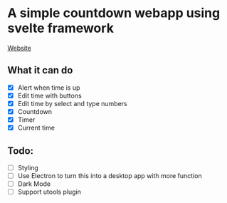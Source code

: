 # A simple countdown webapp using svelte framework
[Website](https://timer.jacky.life/)
## What it can do
- [X] Alert when time is up
- [X] Edit time with buttons
- [X] Edit time by select and type numbers
- [X] Countdown
- [X] Timer
- [X] Current time
## Todo:
- [ ] Styling
- [ ] Use Electron to turn this into a desktop app with more function
- [ ] Dark Mode
- [ ] Support utools plugin